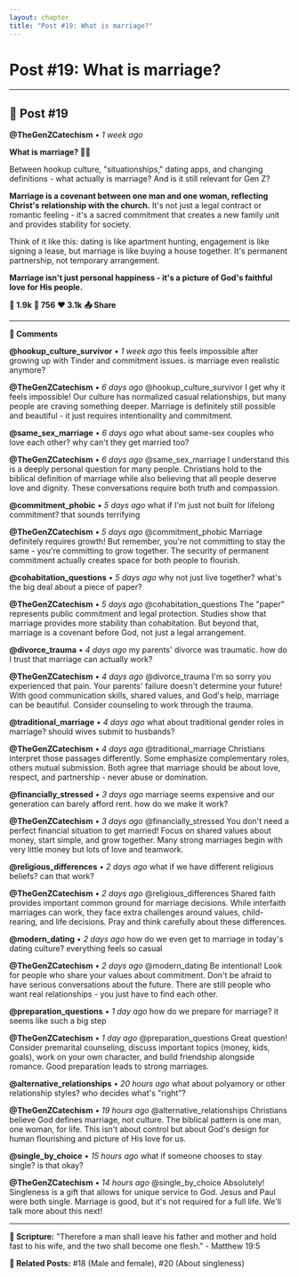 ```yaml
---
layout: chapter
title: "Post #19: What is marriage?"
---
```

# Post #19: What is marriage?

---

## 📱 Post #19

**@TheGenZCatechism** • *1 week ago*

**What is marriage? 💍👫**

Between hookup culture, "situationships," dating apps, and changing definitions - what actually is marriage? And is it still relevant for Gen Z?

**Marriage is a covenant between one man and one woman, reflecting Christ's relationship with the church.** It's not just a legal contract or romantic feeling - it's a sacred commitment that creates a new family unit and provides stability for society.

Think of it like this: dating is like apartment hunting, engagement is like signing a lease, but marriage is like buying a house together. It's permanent partnership, not temporary arrangement.

**Marriage isn't just personal happiness - it's a picture of God's faithful love for His people.**

**💭 1.9k** **🔄 756** **❤️ 3.1k** **📤 Share**

---

**💬 Comments**

**@hookup_culture_survivor** • *1 week ago*
this feels impossible after growing up with Tinder and commitment issues. is marriage even realistic anymore?

**@TheGenZCatechism** • *6 days ago*
@hookup_culture_survivor I get why it feels impossible! Our culture has normalized casual relationships, but many people are craving something deeper. Marriage is definitely still possible and beautiful - it just requires intentionality and commitment.

**@same_sex_marriage** • *6 days ago*
what about same-sex couples who love each other? why can't they get married too?

**@TheGenZCatechism** • *6 days ago*
@same_sex_marriage I understand this is a deeply personal question for many people. Christians hold to the biblical definition of marriage while also believing that all people deserve love and dignity. These conversations require both truth and compassion.

**@commitment_phobic** • *5 days ago*
what if I'm just not built for lifelong commitment? that sounds terrifying

**@TheGenZCatechism** • *5 days ago*
@commitment_phobic Marriage definitely requires growth! But remember, you're not committing to stay the same - you're committing to grow together. The security of permanent commitment actually creates space for both people to flourish.

**@cohabitation_questions** • *5 days ago*
why not just live together? what's the big deal about a piece of paper?

**@TheGenZCatechism** • *5 days ago*
@cohabitation_questions The "paper" represents public commitment and legal protection. Studies show that marriage provides more stability than cohabitation. But beyond that, marriage is a covenant before God, not just a legal arrangement.

**@divorce_trauma** • *4 days ago*
my parents' divorce was traumatic. how do I trust that marriage can actually work?

**@TheGenZCatechism** • *4 days ago*
@divorce_trauma I'm so sorry you experienced that pain. Your parents' failure doesn't determine your future! With good communication skills, shared values, and God's help, marriage can be beautiful. Consider counseling to work through the trauma.

**@traditional_marriage** • *4 days ago*
what about traditional gender roles in marriage? should wives submit to husbands?

**@TheGenZCatechism** • *4 days ago*
@traditional_marriage Christians interpret those passages differently. Some emphasize complementary roles, others mutual submission. Both agree that marriage should be about love, respect, and partnership - never abuse or domination.

**@financially_stressed** • *3 days ago*
marriage seems expensive and our generation can barely afford rent. how do we make it work?

**@TheGenZCatechism** • *3 days ago*
@financially_stressed You don't need a perfect financial situation to get married! Focus on shared values about money, start simple, and grow together. Many strong marriages begin with very little money but lots of love and teamwork.

**@religious_differences** • *2 days ago*
what if we have different religious beliefs? can that work?

**@TheGenZCatechism** • *2 days ago*
@religious_differences Shared faith provides important common ground for marriage decisions. While interfaith marriages can work, they face extra challenges around values, child-rearing, and life decisions. Pray and think carefully about these differences.

**@modern_dating** • *2 days ago*
how do we even get to marriage in today's dating culture? everything feels so casual

**@TheGenZCatechism** • *2 days ago*
@modern_dating Be intentional! Look for people who share your values about commitment. Don't be afraid to have serious conversations about the future. There are still people who want real relationships - you just have to find each other.

**@preparation_questions** • *1 day ago*
how do we prepare for marriage? it seems like such a big step

**@TheGenZCatechism** • *1 day ago*
@preparation_questions Great question! Consider premarital counseling, discuss important topics (money, kids, goals), work on your own character, and build friendship alongside romance. Good preparation leads to strong marriages.

**@alternative_relationships** • *20 hours ago*
what about polyamory or other relationship styles? who decides what's "right"?

**@TheGenZCatechism** • *19 hours ago*
@alternative_relationships Christians believe God defines marriage, not culture. The biblical pattern is one man, one woman, for life. This isn't about control but about God's design for human flourishing and picture of His love for us.

**@single_by_choice** • *15 hours ago*
what if someone chooses to stay single? is that okay?

**@TheGenZCatechism** • *14 hours ago*
@single_by_choice Absolutely! Singleness is a gift that allows for unique service to God. Jesus and Paul were both single. Marriage is good, but it's not required for a full life. We'll talk more about this next!

---

**📖 Scripture:** "Therefore a man shall leave his father and mother and hold fast to his wife, and the two shall become one flesh." - Matthew 19:5

**🔗 Related Posts:** #18 (Male and female), #20 (About singleness) 
